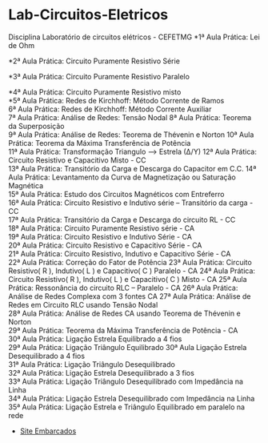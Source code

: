 # Lab-Circuitos-Eletricos
Disciplina Laboratório de circuitos elétricos - CEFETMG
*1ª Aula Prática: Lei de Ohm	</p>
*2ª Aula Prática: Circuito Puramente Resistivo Série</p>
*3ª Aula Prática: Circuito Puramente Resistivo Paralelo</p>
*4ª Aula Prática: Circuito Puramente Resistivo misto	
*5ª Aula Prática: Redes de Kirchhoff: Método Corrente de Ramos	
6ª Aula Prática: Redes de Kirchhoff: Método Corrente Auxiliar	
7ª Aula Prática: Análise de Redes: Tensão Nodal	
8ª Aula Prática: Teorema da Superposição	
9ª Aula Prática: Análise de Redes: Teorema de Thévenin e Norton	
10ª Aula Prática: Teorema da Máxima Transferência de Potência	
11ª Aula Prática: Transformação Triangulo --> Estrela (∆/Y)	
12ª Aula Prática: Circuito Resistivo e Capacitivo Misto - CC	
13ª Aula Prática: Transitório da Carga e Descarga do Capacitor  em C.C.	
14ª Aula Prática: Levantamento da Curva de Magnetização ou Saturação Magnética	
15ª Aula Prática: Estudo dos Circuitos Magnéticos com Entreferro	
16ª Aula Prática: Circuito Resistivo e Indutivo série – Transitório da carga - CC	
17ª Aula Prática: Transitório da Carga e Descarga do circuito RL - CC	
18ª Aula Prática: Circuito Puramente Resistivo série - CA	
19ª Aula Prática: Circuito Resistivo e Indutivo Série - CA	
20ª Aula Prática: Circuito Resistivo e Capacitivo Série - CA	
21ª Aula Prática: Circuito Resistivo, Indutivo e Capacitivo Série - CA	
22ª Aula Prática: Correção do Fator de Potência	
23ª Aula Prática: Circuito Resistivo( R ), Indutivo( L ) e Capacitivo( C )  Paralelo - CA
24ª Aula Prática: Circuito Resistivo( R ), Indutivo( L ) e Capacitivo( C )  Misto - CA
25ª Aula Prática: Ressonância do circuito RLC – Paralelo - CA
26ª Aula Prática: Análise de Redes Complexa com 3 fontes CA	
27ª Aula Prática: Análise de Redes em Circuito RLC usando Tensão Nodal	
28ª Aula Prática: Análise de Redes CA usando Teorema de Thévenin e Norton	
29ª Aula Prática: Teorema da Máxima Transferência de Potência - CA	
30ª Aula Prática: Ligação Estrela Equilibrado a 4 fios	
29ª Aula Prática: Ligação Triângulo Equilibrado	
30ª Aula Ligação Estrela Desequilibrado a 4 fios	
31ª Aula Prática: Ligação Triângulo Desequilibrado	
32ª Aula Prática: Ligação Estrela Desequilibrado a 3 fios	
33ª Aula Prática: Ligação Triângulo Desequilibrado com Impedância na Linha	
34ª Aula Prática: Ligação Estrela Desequilibrado com Impedância na Linha	
35ª Aula Prática: Ligação Estrela e Triângulo Equilibrado em paralelo na rede


* [Site Embarcados](https://www.embarcados.com.br/o-que-escrever-num-readme/)

